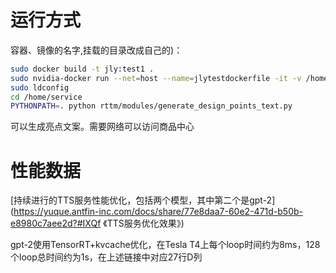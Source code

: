 # 运行方式
容器、镜像的名字,挂载的目录改成自己的)：
```bash
sudo docker build -t jly:test1 .
sudo nvidia-docker run --net=host --name=jlytestdockerfile -it -v /home/jinluyang.jly/:/home/jinluyang.jly/ jly:test1 /bin/bash
sudo ldconfig
cd /home/service
PYTHONPATH=. python rttm/modules/generate_design_points_text.py
```
可以生成亮点文案。需要网络可以访问商品中心  

# 性能数据
[持续进行的TTS服务性能优化，包括两个模型，其中第二个是gpt-2](https://yuque.antfin-inc.com/docs/share/77e8daa7-60e2-471d-b50b-e8980c7aee2d?#IXQf 《TTS服务优化效果》)

gpt-2使用TensorRT+kvcache优化，在Tesla T4上每个loop时间约为8ms，128个loop总时间约为1s，在上述链接中对应27行D列

